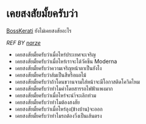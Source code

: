 # เคยสงสัยมั้ยครับว่า
[BossKerati](https://www.youtube.com/c/BossKerati/videos) ยังไม่เคยสงสัยอะไร

*REF BY [narze](https://github.com/narze/DaiMai)*

- เคยสงสัยมั้ยครับว่าเมื่อไหร่ประเทศจะเจริญ
- เคยสงสัยมั้ยครับว่าเมื่อไหร่เราจะได้วัคซีน Moderna
- เคยสงสัยมั้ยครับว่าความเจริญหน้าตาเป็นยังไง
- เคยสงสัยมั้ยครับว่าส้มเป็นสีหรือผลไม้
- เคยสงสัยมั้ยครับว่าถ้าโดนขวานจามใส่หน้าจะมีโอกาสติดโควิดไหม
- เคยสงสัยมั้ยครับว่าทำไมค่าโดยสารรถไฟฟ้าแพงมาก
- เคยสงสัยมั้ยครับว่าเมื่อไหร่จะนำ้จะเลิกท่วม
- เคยสงสัยมั้ยครับว่าทำไมต้องสงสัย
- เคยสงสัยมั้ยครับว่าเมื่อไหร่ลุง(ข้างบ้าน)จะออก
- เคยสงสัยมั้ยครับว่าทำไมรถต้องวิ่งเป็นเส้นตรง


<!-- แนะนำ pr โดยดูบรรทัดต่อจากคนที่ pr ล่าสุดนะครับจะได้ไม่เกิดการ conflict 🙏 -->

